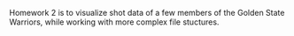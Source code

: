 Homework 2 is to visualize shot data of a few members of the Golden State Warriors, while working with more complex file stuctures. 